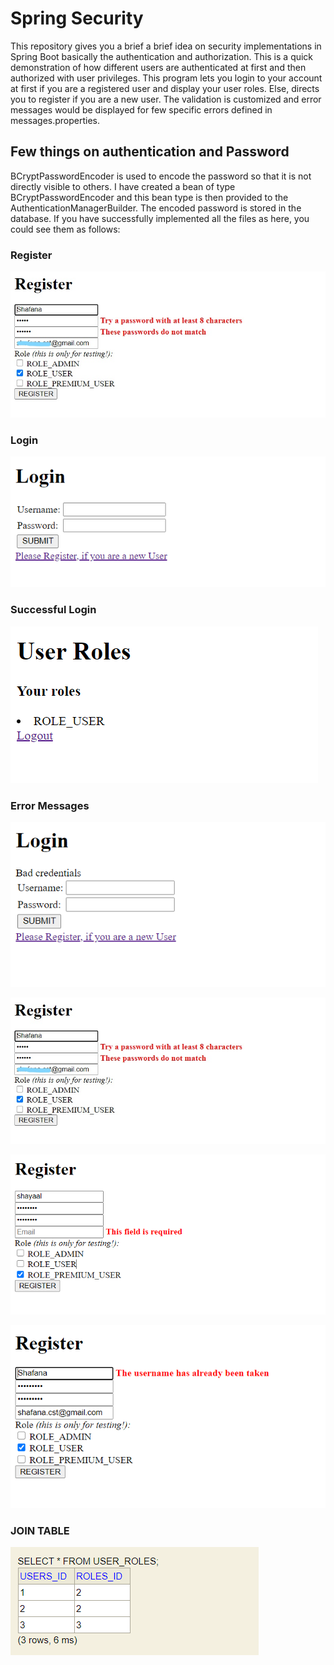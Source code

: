 # Spring Security
This repository gives you a brief a brief idea on security implementations in Spring Boot basically the authentication and authorization. This is a quick demonstration of how different users are authenticated at first and then authorized with user privileges.
This program lets you login to your account at first if you are a registered user and display your user roles. Else, directs you to register if you are a new user.  The validation is customized and error messages would be displayed for few specific errors defined in messages.properties. 

## Few things on authentication and Password
BCryptPasswordEncoder is used to encode the password so that it is not directly visible to others. I have created a bean of type BCryptPasswordEncoder and this bean type is then provided to the AuthenticationManagerBuilder. The encoded password is stored in the database.
If you have successfully implemented all the files as here, you could see them as follows:

### Register
![](https://github.com/FathimaShafana/SAD/blob/main/SpringSecurity_Guide/SpringSecuritySnaps/ErrorRegister.jpg?raw=true)

### Login
![](https://github.com/FathimaShafana/SAD/blob/main/SpringSecurity_Guide/SpringSecuritySnaps/LoginPortal.png?raw=true)

### Successful Login
![](https://github.com/FathimaShafana/SAD/blob/main/SpringSecurity_Guide/SpringSecuritySnaps/Successful%20Login.PNG?raw=true)

### Error Messages
![](https://github.com/FathimaShafana/SAD/blob/main/SpringSecurity_Guide/SpringSecuritySnaps/LoginError.png?raw=true)

![](https://github.com/FathimaShafana/SAD/blob/main/SpringSecurity_Guide/SpringSecuritySnaps/ErrorRegister.jpg?raw=true)

![](https://github.com/FathimaShafana/SAD/blob/main/SpringSecurity_Guide/SpringSecuritySnaps/MandateField.png?raw=true)

![](https://github.com/FathimaShafana/SAD/blob/main/SpringSecurity_Guide/SpringSecuritySnaps/userTaken.png?raw=true)

### JOIN TABLE
![](https://github.com/FathimaShafana/SAD/blob/main/SpringSecurity_Guide/SpringSecuritySnaps/JoinTable.png?raw=true)
